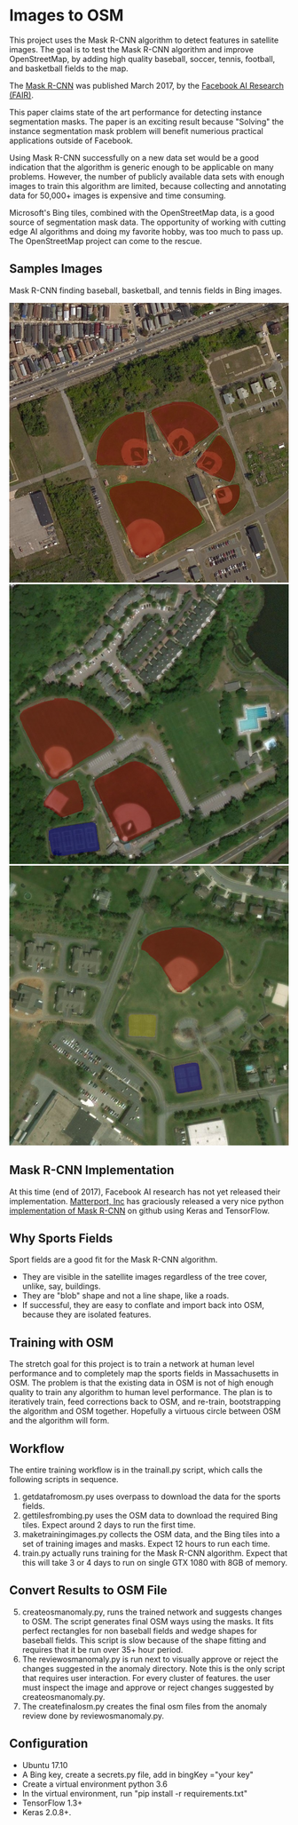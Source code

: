 # Images to OSM
This project uses the Mask R-CNN algorithm to detect features in satellite images. The goal is to test the Mask R-CNN algorithm and improve OpenStreetMap, by adding high quality baseball, soccer, tennis, football, and basketball fields to the map.

The [Mask R-CNN]([https://arxiv.org/abs/1703.06870) was published March 2017, by the [Facebook AI Research (FAIR)](https://research.fb.com/category/facebook-ai-research-fair/). 

This paper claims state of the art performance for detecting instance segmentation masks. The paper is an exciting result because "Solving" the instance segmentation mask problem will benefit numerious practical applications outside of Facebook. 

Using Mask R-CNN successfully on a new data set would be a good indication that the algorithm is generic enough to be applicable on many problems. However, the number of publicly available data sets with enough images to train this algorithm are limited, because collecting and annotating data for 50,000+ images is expensive and time consuming. 

Microsoft's Bing tiles, combined with the OpenStreetMap data, is a good source of segmentation mask data. The opportunity of working with cutting edge AI algorithms and doing my favorite hobby, was too much to pass up. The OpenStreetMap project can come to the rescue. 

## Samples Images

Mask R-CNN finding baseball, basketball, and tennis fields in Bing images.

![OSM Mask R-CNN sample 1](/sample-images/sample1.png)
![OSM Mask R-CNN sample 2](/sample-images/sample2.png)
![OSM Mask R-CNN sample 3](/sample-images/sample3.png)

## Mask R-CNN Implementation

At this time (end of 2017), Facebook AI research has not yet released their implementation. [Matterport, Inc](https://matterport.com/) has graciously released a very nice python [implementation of Mask R-CNN](https://github.com/matterport/Mask_RCNN) on github using Keras and TensorFlow. 

## Why Sports Fields

Sport fields are a good fit for the Mask R-CNN algorithm. 

- They are visible in the satellite images regardless of the tree cover, unlike, say, buildings. 
- They are "blob" shape and not a line shape, like a roads.
- If successful, they are easy to conflate and import back into OSM, because they are isolated features.

## Training with OSM

The stretch goal for this project is to train a network at human level performance and to completely map the sports fields in Massachusetts in OSM. The problem is that the existing data in OSM is not of high enough quality to train any algorithm to human level performance.  The plan is to iteratively train, feed corrections back to OSM, and re-train, bootstrapping the algorithm and OSM together. Hopefully a virtuous circle between OSM and the algorithm will form.

## Workflow

The entire training workflow is in the trainall.py script, which calls the following scripts in sequence.

1. getdatafromosm.py uses overpass to download the data for the sports fields.
2. gettilesfrombing.py uses the OSM data to download the required Bing tiles. Expect around 2 days to run the first time.
3. maketrainingimages.py collects the OSM data, and the Bing tiles into a set of training images and masks. Expect 12 hours to run each time.
4. train.py actually runs training for the Mask R-CNN algorithm. Expect that this will take 3 or 4 days to run on single GTX 1080 with 8GB of memory.

## Convert Results to OSM File

5. createosmanomaly.py, runs the trained network and suggests changes to OSM. The script generates final OSM ways using the masks. 
   It fits perfect rectangles for non baseball fields and wedge shapes for baseball fields. This script is
   slow because of the shape fitting and requires that it be run over 35+ hour period.
6. The reviewosmanomaly.py is run next to visually approve or reject the changes suggested in the anomaly directory. Note this is 
    the only script that requires user interaction. For every cluster of features. the user must inspect the image and 
    approve or reject changes suggested by createosmanomaly.py. 
7. The createfinalosm.py creates the final osm files from the anomaly review done by reviewosmanomaly.py.

## Configuration 

- Ubuntu 17.10
- A Bing key, create a secrets.py file, add in bingKey ="your key"
- Create a virtual environment python 3.6 
- In the virtual environment, run "pip install -r requirements.txt"
- TensorFlow 1.3+ 
- Keras 2.0.8+.

